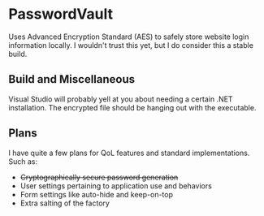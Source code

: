 # PasswordVault
Uses Advanced Encryption Standard (AES) to safely store website login information locally. I wouldn't trust this yet, but I do consider this a stable build.

## Build and Miscellaneous
Visual Studio will probably yell at you about needing a certain .NET installation. The encrypted file should be hanging out with the executable.

## Plans
I have quite a few plans for QoL features and standard implementations. 
Such as:
   - ~~Cryptographically secure password generation~~
   - User settings pertaining to application use and behaviors
   - Form settings like auto-hide and keep-on-top
   - Extra salting of the factory
